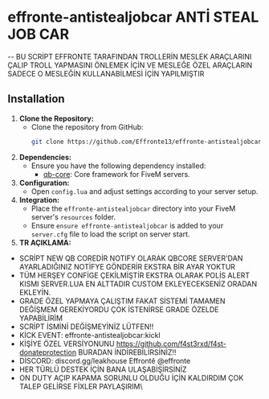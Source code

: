 # effronte-antistealjobcar ANTİ STEAL JOB CAR 
-- BU SCRİPT EFFRONTE TARAFINDAN TROLLERİN MESLEK ARAÇLARINI ÇALIP TROLL YAPMASINI ÖNLEMEK İÇİN VE MESLEĞE ÖZEL ARAÇLARIN SADECE O MESLEĞİN KULLANABİLMESİ İÇİN YAPILMIŞTIR

## Installation

1. **Clone the Repository:**
   - Clone the repository from GitHub:
     ```bash
     git clone https://github.com/Effronte13/effronte-antistealjobcar.git
     ```
2. **Dependencies:**
   - Ensure you have the following dependency installed:
     - [qb-core](https://github.com/qbcore-framework/qb-core): Core framework for FiveM servers.
3. **Configuration:**
   - Open `config.lua` and adjust settings according to your server setup.
4. **Integration:**
   - Place the `effronte-antistealjobcar` directory into your FiveM server's `resources` folder.
   - Ensure `ensure effronte-antistealjobcar` is added to your `server.cfg` file to load the script on server start.
5. **TR AÇIKLAMA:**
- SCRİPT NEW QB COREDİR NOTIFY OLARAK QBCORE SERVER'DAN AYARLADIĞINIZ NOTİFYE GÖNDERİR EKSTRA BİR AYAR YOKTUR
 - TÜM HERŞEY CONFİGE ÇEKİLMİŞTİR EKSTRA OLARAK POLİS ALERT KISMI SERVER.LUA EN ALTTADIR CUSTOM EKLEYECEKSENİZ ORADAN EKLEYİN.
-  GRADE ÖZEL YAPMAYA ÇALIŞTIM FAKAT SİSTEMİ TAMAMEN DEĞİŞMEM GEREKİYORDU ÇOK İSTENİRSE GRADE ÖZELDE YAPABİLİRİM
-  SCRİPT İSMİNİ DEĞİŞMEYİNİZ LÜTFEN!!
-  KİCK EVENT: effronte-antistealjobcar:kickl
-  KİŞİYE ÖZEL VERSİYONUNU https://github.com/f4st3rxd/f4st-donateprotection BURADAN İNDİREBİLİRSİNİZ!!
-  DİSCORD: discord.gg/leakhouse Effrontê @effronte
-  HER TÜRLÜ DESTEK İÇİN BANA ULAŞABİŞİRSİNİZ
- ON DUTY AÇIP KAPAMA SORUNLU OLDUĞU İÇİN KALDIRDIM ÇOK TALEP GELİRSE FİXLER PAYLAŞIRIM\
